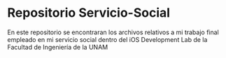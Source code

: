 # Repositorio Servicio-Social
En este repositorio se encontraran los archivos relativos a mi trabajo final empleado en mi servicio social dentro del iOS Development Lab de la Facultad de Ingeniería de la UNAM
